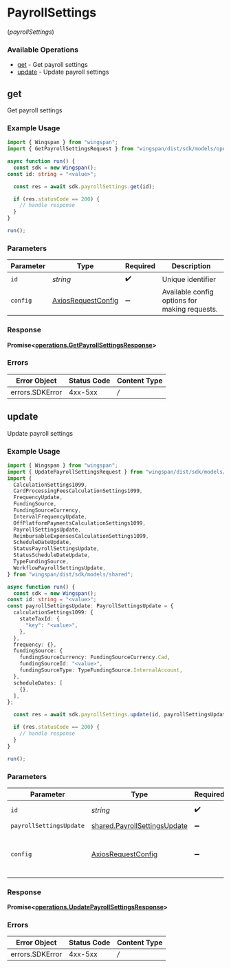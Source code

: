 # PayrollSettings
(*payrollSettings*)

### Available Operations

* [get](#get) - Get payroll settings
* [update](#update) - Update payroll settings

## get

Get payroll settings

### Example Usage

```typescript
import { Wingspan } from "wingspan";
import { GetPayrollSettingsRequest } from "wingspan/dist/sdk/models/operations";

async function run() {
  const sdk = new Wingspan();
const id: string = "<value>";

  const res = await sdk.payrollSettings.get(id);

  if (res.statusCode == 200) {
    // handle response
  }
}

run();
```

### Parameters

| Parameter                                                    | Type                                                         | Required                                                     | Description                                                  |
| ------------------------------------------------------------ | ------------------------------------------------------------ | ------------------------------------------------------------ | ------------------------------------------------------------ |
| `id`                                                         | *string*                                                     | :heavy_check_mark:                                           | Unique identifier                                            |
| `config`                                                     | [AxiosRequestConfig](https://axios-http.com/docs/req_config) | :heavy_minus_sign:                                           | Available config options for making requests.                |


### Response

**Promise<[operations.GetPayrollSettingsResponse](../../sdk/models/operations/getpayrollsettingsresponse.md)>**
### Errors

| Error Object    | Status Code     | Content Type    |
| --------------- | --------------- | --------------- |
| errors.SDKError | 4xx-5xx         | */*             |

## update

Update payroll settings

### Example Usage

```typescript
import { Wingspan } from "wingspan";
import { UpdatePayrollSettingsRequest } from "wingspan/dist/sdk/models/operations";
import {
  CalculationSettings1099,
  CardProcessingFeesCalculationSettings1099,
  FrequencyUpdate,
  FundingSource,
  FundingSourceCurrency,
  IntervalFrequencyUpdate,
  OffPlatformPaymentsCalculationSettings1099,
  PayrollSettingsUpdate,
  ReimbursableExpensesCalculationSettings1099,
  ScheduleDateUpdate,
  StatusPayrollSettingsUpdate,
  StatusScheduleDateUpdate,
  TypeFundingSource,
  WorkflowPayrollSettingsUpdate,
} from "wingspan/dist/sdk/models/shared";

async function run() {
  const sdk = new Wingspan();
const id: string = "<value>";
const payrollSettingsUpdate: PayrollSettingsUpdate = {
  calculationSettings1099: {
    stateTaxId: {
      "key": "<value>",
    },
  },
  frequency: {},
  fundingSource: {
    fundingSourceCurrency: FundingSourceCurrency.Cad,
    fundingSourceId: "<value>",
    fundingSourceType: TypeFundingSource.InternalAccount,
  },
  scheduleDates: [
    {},
  ],
};

  const res = await sdk.payrollSettings.update(id, payrollSettingsUpdate);

  if (res.statusCode == 200) {
    // handle response
  }
}

run();
```

### Parameters

| Parameter                                                                        | Type                                                                             | Required                                                                         | Description                                                                      |
| -------------------------------------------------------------------------------- | -------------------------------------------------------------------------------- | -------------------------------------------------------------------------------- | -------------------------------------------------------------------------------- |
| `id`                                                                             | *string*                                                                         | :heavy_check_mark:                                                               | Unique identifier                                                                |
| `payrollSettingsUpdate`                                                          | [shared.PayrollSettingsUpdate](../../sdk/models/shared/payrollsettingsupdate.md) | :heavy_minus_sign:                                                               | N/A                                                                              |
| `config`                                                                         | [AxiosRequestConfig](https://axios-http.com/docs/req_config)                     | :heavy_minus_sign:                                                               | Available config options for making requests.                                    |


### Response

**Promise<[operations.UpdatePayrollSettingsResponse](../../sdk/models/operations/updatepayrollsettingsresponse.md)>**
### Errors

| Error Object    | Status Code     | Content Type    |
| --------------- | --------------- | --------------- |
| errors.SDKError | 4xx-5xx         | */*             |
